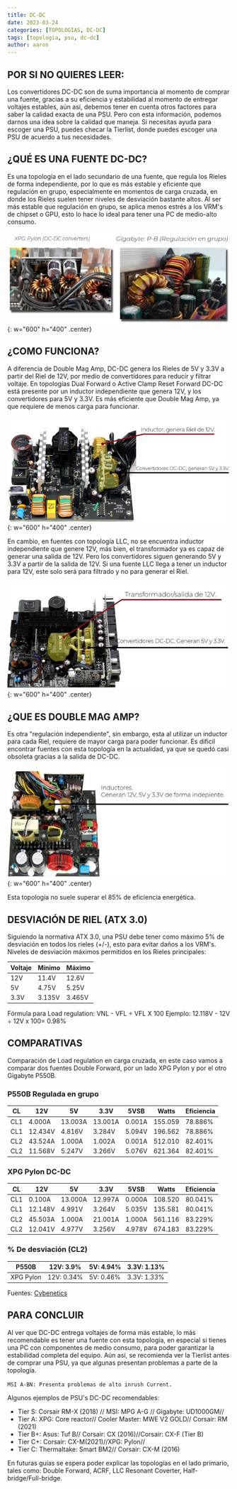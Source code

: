 ```yaml
---
title: DC-DC
date: 2023-03-24
categories: [TOPOLOGIAS, DC-DC]
tags: [topologia, psu, dc-dc]
author: aaron
---
```


## POR SI NO QUIERES LEER:
Los convertidores DC-DC son de suma importancia al momento de comprar una fuente, gracias a su eficiencia y estabilidad al momento de entregar voltajes estables, aún así, debemos tener en cuenta otros factores para saber la calidad exacta de una PSU. Pero con esta información, podemos darnos una idea sobre la calidad que maneja.
Si necesitas ayuda para escoger una PSU, puedes checar la Tierlist, donde puedes escoger una PSU de acuerdo a tus necesidades.

## ¿QUÉ ES UNA FUENTE DC-DC?
Es una topología en el lado secundario de una fuente, que regula los Rieles de forma independiente, por lo que es más estable y eficiente que regulación en grupo, especialmente en momentos de carga cruzada, en donde los Rieles suelen tener niveles de desviación bastante altos.
Al ser más estable que regulación en grupo, se aplica menos estrés a los VRM's de chipset o GPU, esto lo hace lo ideal para tener una PC de
medio-alto consumo.

![dc-dc](/assets/posts/dc-dc/dcdc-groupreg.png){: w="600" h="400" .center}

## ¿COMO FUNCIONA?
A diferencia de Double Mag Amp, DC-DC genera los Rieles de 5V y 3.3V a partir del Riel de 12V, por medio de convertidores para reducir y filtrar voltaje.
En topologías Dual Forward o Active Clamp Reset Forward
DC-DC está presente por un inductor independiente que genera 12V, y los convertidores para 5V y 3.3V.
Es más eficiente que Double Mag Amp, ya que requiere de menos carga para funcionar.

![mag](/assets/posts/dc-dc/mag.png){: w="600" h="400" .center}

En cambio, en fuentes con topología LLC, no se encuentra inductor independiente que genere 12V, más bien, el transformador ya es capaz de generar una salida de 12V. Pero los convertidores siguen generando 5V y 3.3V a partir de la salida de 12V.
Si una fuente LLC llega a tener un inductor para 12V, este solo será para filtrado y no para generar el Riel.

![corsair](/assets/posts/dc-dc/corsair.png){: w="600" h="400" .center}

## ¿QUE ES DOUBLE MAG AMP?
Es otra "regulación independiente", sin embargo, esta al utilizar un inductor para cada Riel, requiere de mayor carga para poder funcionar. Es dificil encontrar fuentes con esta topología en la actualidad, ya que se quedó casi obsoleta gracias a la salida de DC-DC.

![dmag](/assets/posts/dc-dc/doble-mag.png){: w="600" h="400" .center}

Esta topología no suele superar el 85% de eficiencia energética.

## DESVIACIÓN DE RIEL (ATX 3.0)
Siguiendo la normativa ATX 3.0, una PSU debe tener como máximo 5% de desviación en todos los rieles (+/-), esto para evitar daños a los VRM's.
Niveles de desviación máximos permitidos en los Rieles principales:

| Voltaje | Mínimo | Máximo |
|-|-|-|
| 12V | 11.4V | 12.6V |
| 5V | 4.75V | 5.25V |
| 3.3V | 3.135V | 3.465V |

Fórmula para Load regulation: VNL - VFL ÷ VFL X 100
Ejemplo: 12.118V - 12V ÷ 12V x 100= 0.98%

## COMPARATIVAS
Comparación de Load regulation en carga cruzada, en este caso vamos a comparar dos fuentes Double Forward, por un lado XPG Pylon y por el otro Gigabyte P550B.

### P550B Regulada en grupo

| CL | 12V | 5V | 3.3V | 5VSB | Watts | Eficiencia |
|-|-|-|-|-|-|-|
| CL1 | 4.000A | 13.003A | 13.001A | 0.001A | 155.059 | 78.886% | 
| CL1 | 12.434V | 4.816V | 3.284V | 5.094V | 196.562 | 78.886% |
| CL2 | 43.524A | 1.000A | 1.002A | 0.001A | 512.010 | 82.401% |
| CL2 | 11.568V | 5.247V | 3.266V | 5.076V | 621.364 | 82.401% |

### XPG Pylon DC-DC

| CL | 12V | 5V | 3.3V | 5VSB | Watts | Eficiencia |
|-|-|-|-|-|-|-|
| CL1 | 0.100A | 13.000A | 12.997A | 0.000A | 108.520 | 80.041% |
| CL1 | 12.148V | 4.991V | 3.264V | 5.035V | 135.581 | 80.041% |
| CL2 | 45.503А | 1.000A | 21.001A | 1.000A | 561.116 | 83.229% |
| CL2 | 12.041V | 4.977V | 3.256V | 4.978V | 674.183 | 83.229% |

### % De desviación (CL2)

| P550B | 12V: 3.9% | 5V: 4.94% | 3.3V: 1.13% |
|-|-|-|-|
| XPG Pylon | 12V: 0.34% | 5V: 0.46% | 3.3V: 1.33% |

Fuentes: [Cybenetics](https://www.cybenetics.com/)


## PARA CONCLUIR

Al ver que DC-DC entrega voltajes de forma más estable, lo más recomendable es tener una fuente con esta topología, en especial si tienes una PC con componentes de medio consumo, para poder
garantizar la estabilidad completa del equipo.
Aún así, se recomienda ver la Tierlist antes de comprar una PSU, ya que algunas presentan problemas a parte de la topología.

`MSI A-BN: Presenta problemas de alto inrush Current.`

Algunos ejemplos de PSU's DC-DC recomendables:
- Tier S: Corsair RM-X (2018) // MSI: MPG A-G // Gigabyte: UD1000GM// 
- Tier A: XPG: Core reactor// Cooler Master: MWE V2 GOLD// Corsair: RM (2021) 
- Tier B+: Asus: Tuf B// Corsair: CX (2016)//Corsair: CX-F (Tier B)
- Tier C+: Corsair: CX-M(2021)//XPG: Pylon// 
- Tier C: Thermaltake: Smart BM2// Corsair: CX-M (2016)

En futuras guías se espera poder explicar las topologías en el lado primario, tales como: Double Forward, ACRF, LLC Resonant Coverter, Half-bridge/Full-bridge.
